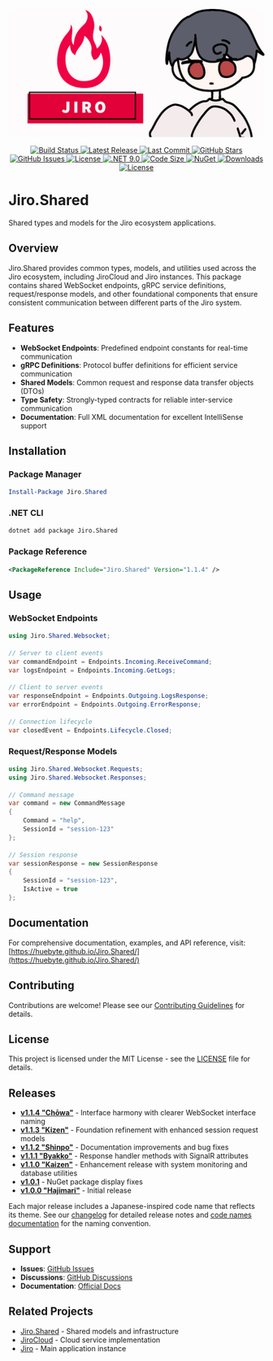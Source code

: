<p align="center">
    <img src="dev/assets/JiroBanner.png" style="border-radius: 15px;" alt="Jiro AI Assistant Banner"/>
</p>

<p align="center">
    <a href="https://github.com/HueByte/Jiro.Shared/actions/workflows/create-release.yml">
        <img src="https://img.shields.io/github/actions/workflow/status/HueByte/Jiro.Shared/create-release.yml?branch=main&style=for-the-badge&label=build" alt="Build Status"/>
    </a>
    <a href="https://github.com/HueByte/Jiro.Shared/releases/latest">
        <img src="https://img.shields.io/github/v/release/HueByte/Jiro.Shared?style=for-the-badge&color=blue" alt="Latest Release"/>
    </a>
    <a href="https://github.com/HueByte/Jiro.Shared/commits/main">
        <img src="https://img.shields.io/github/last-commit/HueByte/Jiro.Shared?style=for-the-badge&color=orange" alt="Last Commit"/>
    </a>
    <a href="https://github.com/HueByte/Jiro.Shared/stargazers">
        <img src="https://img.shields.io/github/stars/HueByte/Jiro.Shared?style=for-the-badge&color=yellow" alt="GitHub Stars"/>
    </a>
    <a href="https://github.com/HueByte/Jiro.Shared/issues">
        <img src="https://img.shields.io/github/issues/HueByte/Jiro.Shared?style=for-the-badge&color=red" alt="GitHub Issues"/>
    </a>
    <a href="https://github.com/HueByte/Jiro.Shared/blob/main/LICENSE">
        <img src="https://img.shields.io/github/license/HueByte/Jiro.Shared?style=for-the-badge&color=green" alt="License"/>
    </a>
    <a href="https://dotnet.microsoft.com/download">
        <img src="https://img.shields.io/badge/.NET-9.0-purple?style=for-the-badge" alt=".NET 9.0"/>
    </a>
    <a href="https://github.com/HueByte/Jiro.Shared">
        <img src="https://img.shields.io/github/languages/code-size/HueByte/Jiro.Shared?style=for-the-badge&color=purple" alt="Code Size"/>
    </a>
    <a href="https://www.nuget.org/packages/Jiro.Shared/">
        <img src="https://img.shields.io/nuget/v/Jiro.Shared.svg?style=for-the-badge&color=blue" alt="NuGet"/>
    </a>
    <a href="https://www.nuget.org/packages/Jiro.Shared/">
        <img src="https://img.shields.io/nuget/dt/Jiro.Shared.svg?style=for-the-badge&color=blue" alt="Downloads"/>
    </a>
    <a href="LICENSE">
        <img src="https://img.shields.io/badge/license-MIT-blue.svg?style=for-the-badge&color=blue" alt="License"/>
    </a>
</p>

# Jiro.Shared

Shared types and models for the Jiro ecosystem applications.

## Overview

Jiro.Shared provides common types, models, and utilities used across the Jiro ecosystem, including JiroCloud and Jiro instances. This package contains shared WebSocket endpoints, gRPC service definitions, request/response models, and other foundational components that ensure consistent communication between different parts of the Jiro system.

## Features

- **WebSocket Endpoints**: Predefined endpoint constants for real-time communication
- **gRPC Definitions**: Protocol buffer definitions for efficient service communication
- **Shared Models**: Common request and response data transfer objects (DTOs)
- **Type Safety**: Strongly-typed contracts for reliable inter-service communication
- **Documentation**: Full XML documentation for excellent IntelliSense support

## Installation

### Package Manager

```powershell
Install-Package Jiro.Shared
```

### .NET CLI

```bash
dotnet add package Jiro.Shared
```

### Package Reference

```xml
<PackageReference Include="Jiro.Shared" Version="1.1.4" />
```

## Usage

### WebSocket Endpoints

```csharp
using Jiro.Shared.Websocket;

// Server to client events
var commandEndpoint = Endpoints.Incoming.ReceiveCommand;
var logsEndpoint = Endpoints.Incoming.GetLogs;

// Client to server events  
var responseEndpoint = Endpoints.Outgoing.LogsResponse;
var errorEndpoint = Endpoints.Outgoing.ErrorResponse;

// Connection lifecycle
var closedEvent = Endpoints.Lifecycle.Closed;
```

### Request/Response Models

```csharp
using Jiro.Shared.Websocket.Requests;
using Jiro.Shared.Websocket.Responses;

// Command message
var command = new CommandMessage
{
    Command = "help",
    SessionId = "session-123"
};

// Session response
var sessionResponse = new SessionResponse
{
    SessionId = "session-123",
    IsActive = true
};
```

## Documentation

For comprehensive documentation, examples, and API reference, visit:
[https://huebyte.github.io/Jiro.Shared/](https://huebyte.github.io/Jiro.Shared/)

## Contributing

Contributions are welcome! Please see our [Contributing Guidelines](CONTRIBUTING.md) for details.

## License

This project is licensed under the MIT License - see the [LICENSE](LICENSE) file for details.

## Releases

- **[v1.1.4 "Chōwa"](https://github.com/HueByte/Jiro.Shared/releases/tag/v1.1.4)** - Interface harmony with clearer WebSocket interface naming
- **[v1.1.3 "Kizen"](https://github.com/HueByte/Jiro.Shared/releases/tag/v1.1.3)** - Foundation refinement with enhanced session request models
- **[v1.1.2 "Shinpo"](https://github.com/HueByte/Jiro.Shared/releases/tag/v1.1.2)** - Documentation improvements and bug fixes
- **[v1.1.1 "Byakko"](https://github.com/HueByte/Jiro.Shared/releases/tag/v1.1.1)** - Response handler methods with SignalR attributes
- **[v1.1.0 "Kaizen"](https://github.com/HueByte/Jiro.Shared/releases/tag/v1.1.0)** - Enhancement release with system monitoring and database utilities
- **[v1.0.1](https://github.com/HueByte/Jiro.Shared/releases/tag/v1.0.1)** - NuGet package display fixes
- **[v1.0.0 "Hajimari"](https://github.com/HueByte/Jiro.Shared/releases/tag/v1.0.0)** - Initial release

Each major release includes a Japanese-inspired code name that reflects its theme. See our [changelog](dev/docs/changelog/) for detailed release notes and [code names documentation](dev/docs/changelog/code-names.md) for the naming convention.

## Support

- **Issues**: [GitHub Issues](https://github.com/HueByte/Jiro.Shared/issues)
- **Discussions**: [GitHub Discussions](https://github.com/HueByte/Jiro.Shared/discussions)
- **Documentation**: [Official Docs](https://huebyte.github.io/Jiro.Shared/)

## Related Projects

- [Jiro.Shared](https://github.com/HueByte/Jiro.Shared) - Shared models and infrastructure
- [JiroCloud](https://github.com/HueByte/JiroCloud) - Cloud service implementation
- [Jiro](https://github.com/HueByte/Jiro) - Main application instance
